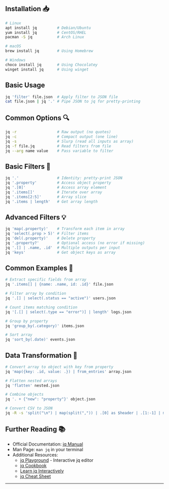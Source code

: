 ## Installation 📥
```bash
# Linux
apt install jq         # Debian/Ubuntu
yum install jq         # CentOS/RHEL
pacman -S jq           # Arch Linux

# macOS
brew install jq        # Using Homebrew

# Windows
choco install jq       # Using Chocolatey
winget install jq      # Using winget
```

## Basic Usage
```bash
jq 'filter' file.json  # Apply filter to JSON file
cat file.json | jq '.' # Pipe JSON to jq for pretty-printing
```

## Common Options 🔍
```bash
jq -r                  # Raw output (no quotes)
jq -c                  # Compact output (one line)
jq -s                  # Slurp (read all inputs as array)
jq -f file.jq          # Read filters from file
jq --arg name value    # Pass variable to filter
```

## Basic Filters 🔎
```bash
jq '.'                 # Identity: pretty-print JSON
jq '.property'         # Access object property
jq '.[0]'              # Access array element
jq '.items[]'          # Iterate over array
jq '.items[2:5]'       # Array slice
jq '.items | length'   # Get array length
```

## Advanced Filters 💡
```bash
jq 'map(.property)'    # Transform each item in array
jq 'select(.prop > 5)' # Filter items
jq 'del(.property)'    # Delete property
jq '.property?'        # Optional access (no error if missing)
jq '.[] | .name, .id'  # Multiple outputs per input
jq 'keys'              # Get object keys as array
```

## Common Examples 🚀
```bash
# Extract specific fields from array
jq '.items[] | {name: .name, id: .id}' file.json

# Filter array by condition
jq '.[] | select(.status == "active")' users.json

# Count items matching condition
jq '[.[] | select(.type == "error")] | length' logs.json

# Group by property
jq 'group_by(.category)' items.json

# Sort array
jq 'sort_by(.date)' events.json
```

## Data Transformation 🔄
```bash
# Convert array to object with key from property
jq 'map({key: .id, value: .}) | from_entries' array.json

# Flatten nested arrays
jq 'flatten' nested.json

# Combine objects
jq '. + {"new": "property"}' object.json

# Convert CSV to JSON
jq -R -s 'split("\n") | map(split(",")) | .[0] as $header | .[1:-1] | map(. as $row | $header | to_entries | map({key: .value, value: $row[.key]}) | from_entries)' file.csv
```

## Further Reading 📚
- Official Documentation: [jq Manual](https://stedolan.github.io/jq/manual/)
- Man Page: `man jq` in your terminal
- Additional Resources:
  - [jq Playground](https://jqplay.org/) - Interactive jq editor
  - [jq Cookbook](https://github.com/stedolan/jq/wiki/Cookbook)
  - [Learn jq Interactively](https://jqterm.com/learn)
  - [jq Cheat Sheet](https://lzone.de/cheat-sheet/jq)

---